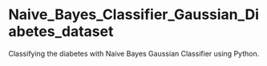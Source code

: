 # Naive_Bayes_Classifier_Gaussian_Diabetes_dataset
Classifying the diabetes with Naive Bayes Gaussian Classifier using Python.
